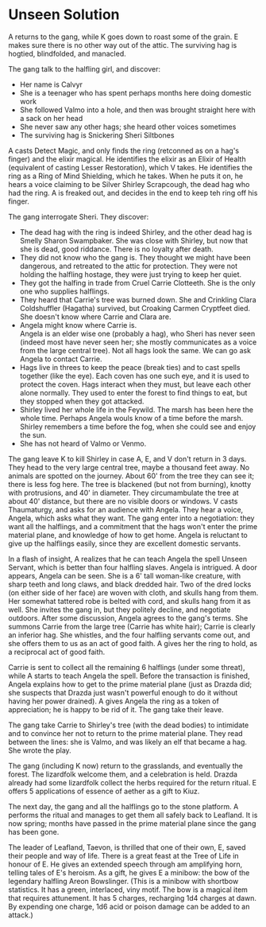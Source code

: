 # Unseen Solution

A returns to the gang, while K goes down to roast some of the grain.
E makes sure there is no other way out of the attic.
The surviving hag is hogtied, blindfolded, and manacled.

The gang talk to the halfling girl, and discover:
- Her name is Calvyr
- She is a teenager who has spent perhaps months here doing domestic work
- She followed Valmo into a hole, and then was brought straight here with a sack on her head
- She never saw any other hags; she heard other voices sometimes
- The surviving hag is Snickering Sheri Siltbones

A casts Detect Magic, and only finds the ring (retconned as on a hag's finger) and the elixir magical.
He identifies the elixir as an Elixir of Health (equivalent of casting Lesser Restoration), which V takes.
He identifies the ring as a Ring of Mind Shielding, which he takes.
When he puts it on, he hears a voice claiming to be Silver Shirley Scrapcough, the dead hag who had the ring.
A is freaked out, and decides in the end to keep teh ring off his finger.

The gang interrogate Sheri.  They discover:
- The dead hag with the ring is indeed Shirley, and the other dead hag is Smelly Sharon Swampbaker.
She was close with Shirley, but now that she is dead, good riddance.
There is no loyalty after death.
- They did not know who the gang is.
They thought we might have been dangerous, and retreated to the attic for protection.
They were not holding the halfling hostage, they were just trying to keep her quiet.
- They got the halfing in trade from Cruel Carrie Clotteeth.
She is the only one who supplies halflings.
- They heard that Carrie's tree was burned down. She and Crinkling Clara Coldshuffler (Hagatha) survived,
but Croaking Carmen Cryptfeet died.
She doesn't know where Carrie and Clara are.
- Angela might know where Carrie is.  
Angela is an elder wise one (probably a hag), who Sheri has never seen (indeed most have never seen her;
she mostly communicates as a voice from the large central tree).
Not all hags look the same.
We can go ask Angela to contact Carrie.
- Hags live in threes to keep the peace (break ties) and to cast spells together (like the eye).
Each coven has one such eye, and it is used to protect the coven.
Hags interact when they must, but leave each other alone normally.
They used to enter the forest to find things to eat, but they stopped when they got attacked.
- Shirley lived her whole life in the Feywild.
The marsh has been here the whole time.
Perhaps Angela wouls know of a time before the marsh.
Shirley remembers a time before the fog, when she could see and enjoy the sun.
- She has not heard of Valmo or Venmo.

The gang leave K to kill Shirley in case A, E, and V don't return in 3 days.
They head to the very large central tree, maybe a thousand feet away.
No animals are spotted on the journey.
About 60' from the tree they can see it; there is less fog here.
The tree is blackened (but not from burning), knotty with protrusions, and 40' in diameter.
They circumambulate the tree at about 40' distance, but there are no visible doors or windows.
V casts Thaumaturgy, and asks for an audience with Angela.
They hear a voice, Angela, which asks what they want.
The gang enter into a negotiation:
they want all the halflings, and a commitment that the hags won't enter the prime material plane,
and knowledge of how to get home.
Angela is reluctant to give up the halflings easily, since they are excellent domestic servants.

In a flash of insight, A realizes that he can teach Angela the spell Unseen Servant, 
which is better than four halfling slaves.
Angela is intrigued.
A door appears, Angela can be seen.
She is a 6' tall woman-like creature, with sharp teeth and long claws, and black dredded hair.
Two of the dred locks (on either side of her face) are woven with cloth, and skulls hang from them.
Her somewhat tattered robe is belted with cord, and skulls hang from it as well.
She invites the gang in, but they politely decline, and negotiate outdoors.
After some discussion, Angela agrees to the gang's terms.
She summons Carrie from the large tree (Carrie has white hair);
Carrie is clearly an inferior hag.
She whistles, and the four halfling servants come out,
and she offers them to us as an act of good faith.
A gives her the ring to hold, as a reciprocal act of good faith.

Carrie is sent to collect all the remaining 6 halflings (under some threat),
while A starts to teach Angela the spell.
Before the transaction is finished,
Angela explains how to get to the prime material plane
(just as Drazda did; she suspects that Drazda just wasn't powerful enough to do it without having her power drained).
A gives Angela the ring as a token of appreciation; he is happy to be rid of it.
The gang take their leave.

The gang take Carrie to Shirley's tree (with the dead bodies) 
to intimidate and to convince her not to return to the prime material plane.
They read between the lines: she is Valmo, and was likely an elf that became a hag.
She wrote the play.

The gang (including K now) return to the grasslands, and eventually the forest.
The lizardfolk welcome them, and a celebration is held.
Drazda already had some lizardfolk collect the herbs required for the return ritual.
E offers 5 applications of essence of aether as a gift to Kiuz.

The next day, the gang and all the halflings go to the stone platform.
A performs the ritual and manages to get them all safely back to Leafland.
It is now spring; months have passed in the prime material plane since the gang has been gone.

The leader of Leafland, Taevon, is thrilled that one of their own, E, saved their people and way of life.
There is a great feast at the Tree of Life in honour of E.
He gives an extended speech through am amplifying horn,
telling tales of E's heroism.
As a gift, he gives E a minibow: the bow of the legendary halfling Areon Bowslinger.
(This is a minibow with shortbow statistics.
It has a green, interlaced, viny motif.
The bow is a magical item that requires attunement.
It has 5 charges, recharging 1d4 charges at dawn.
By expending one charge, 1d6 acid or poison damage can be added to an attack.)
